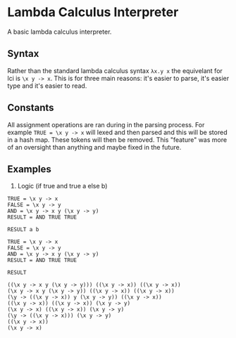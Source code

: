 # Lambda Calculus Interpreter

A basic lambda calculus interpreter.

## Syntax

Rather than the standard lambda calculus syntax `λx.y x` the equivelant for lci is `\x y -> x`. This is for three main reasons: it's easier to parse, it's easier type and it's easier to read.

## Constants

All assignment operations are ran during in the parsing process. For example `TRUE = \x y -> x` will lexed and then parsed and this will be stored in a hash map. These tokens will then be removed. This "feature" was more of an oversight than anything and maybe fixed in the future.

## Examples

1. Logic (if true and true a else b)
```
TRUE = \x y -> x
FALSE = \x y -> y
AND = \x y -> x y (\x y -> y)
RESULT = AND TRUE TRUE

RESULT a b
```

```
TRUE = \x y -> x
FALSE = \x y -> y
AND = \x y -> x y (\x y -> y)
RESULT = AND TRUE TRUE

RESULT

((\x y -> x y (\x y -> y))) ((\x y -> x)) ((\x y -> x))
(\x y -> x y (\x y -> y)) ((\x y -> x)) ((\x y -> x))
(\y -> ((\x y -> x)) y (\x y -> y)) ((\x y -> x))
((\x y -> x)) ((\x y -> x)) (\x y -> y)
(\x y -> x) ((\x y -> x)) (\x y -> y)
(\y -> ((\x y -> x))) (\x y -> y)
((\x y -> x))
(\x y -> x)
```
